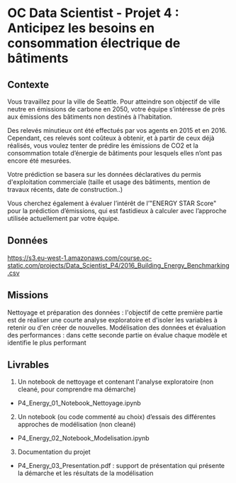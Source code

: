 # OC Data Scientist - Projet 4 : Anticipez les besoins en consommation électrique de bâtiments


## Contexte

Vous travaillez pour la ville de Seattle. Pour atteindre son objectif de ville neutre en émissions de carbone en 2050, votre équipe s’intéresse de près aux émissions des bâtiments non destinés à l’habitation.

Des relevés minutieux ont été effectués par vos agents en 2015 et en 2016. Cependant, ces relevés sont coûteux à obtenir, et à partir de ceux déjà réalisés, vous voulez tenter de prédire les émissions de CO2 et la consommation totale d’énergie de bâtiments pour lesquels elles n’ont pas encore été mesurées.

Votre prédiction se basera sur les données déclaratives du permis d'exploitation commerciale (taille et usage des bâtiments, mention de travaux récents, date de construction..)

Vous cherchez également à évaluer l’intérêt de l’"ENERGY STAR Score" pour la prédiction d’émissions, qui est fastidieux à calculer avec l’approche utilisée actuellement par votre équipe.


## Données

https://s3.eu-west-1.amazonaws.com/course.oc-static.com/projects/Data_Scientist_P4/2016_Building_Energy_Benchmarking.csv

## Missions

Nettoyage et préparation des données : l'objectif de cette première partie est de réaliser une courte analyse exploratoire et d'isoler les variables à retenir ou d'en créer de nouvelles.
Modélisation des données et évaluation des performances : dans cette seconde partie on évalue chaque modèle et identifie le plus performant

## Livrables

1. Un notebook de nettoyage et contenant l'analyse exploratoire (non cleané, pour comprendre ma démarche)
-  P4_Energy_01_Notebook_Nettoyage.ipynb

2. Un notebook (ou code commenté au choix) d’essais des différentes approches de modélisation (non cleané)
-  P4_Energy_02_Notebook_Modelisation.ipynb

3. Documentation du projet
-  P4_Energy_03_Presentation.pdf : support de présentation qui présente la démarche et les résultats de la modélisation
